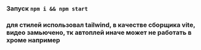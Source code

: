 ### Запуск `npm i && npm start`

### для стилей использовал tailwind, в качестве сборщика vite, видео замьючено, тк автоплей иначе может не работать в хроме например
